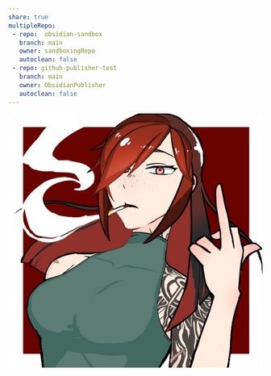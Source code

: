 ```yaml
---
share: true
multipleRepo:
 - repo:  obsidian-sandbox
   branch: main
   owner: sandboxingRepo
   autoclean: false
 - repo: github-publisher-test
   branch: main
   owner: ObsidianPublisher
   autoclean: false
---
```


![Ambre_PP.jpeg](./images/Ambre_PP.jpeg)